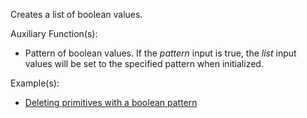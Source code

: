 Creates a list of boolean values.

Auxiliary Function(s):



* Pattern of boolean values. If the _pattern_ input is true, the _list_ input values will be set to the specified pattern when initialized.

Example(s):



* [Deleting primitives with a boolean pattern](https://creator.trimble.com/?viewLayout=verticalSplit&assetURI=whp:d81bdd83-7204-4718-898b-645127deac74&version=latest)